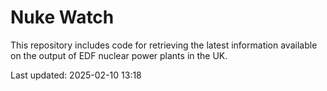 # Nuke Watch

This repository includes code for retrieving the latest information available on the output of EDF nuclear power plants in the UK.

Last updated: 2025-02-10 13:18